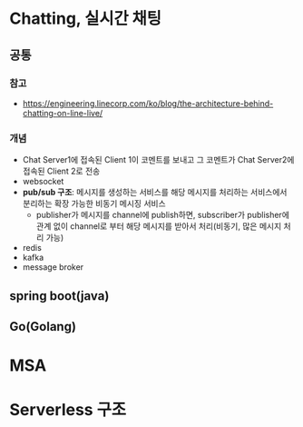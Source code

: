 # Chatting, 실시간 채팅

## 공통

### 참고

- https://engineering.linecorp.com/ko/blog/the-architecture-behind-chatting-on-line-live/

### 개념

- Chat Server1에 접속된 Client 1이 코멘트를 보내고 그 코멘트가 Chat Server2에 접속된 Client 2로 전송
- websocket
- **pub/sub 구조**: 메시지를 생성하는 서비스를 해당 메시지를 처리하는 서비스에서 분리하는 확장 가능한 비동기 메시징 서비스
  - publisher가 메시지를 channel에 publish하면, subscriber가 publisher에 관계 없이 channel로 부터 해당 메시지를 받아서 처리(비동기, 많은 메시지 처리 가능)
- redis
- kafka
- message broker

## spring boot(java)

## Go(Golang)

# MSA

# Serverless 구조
